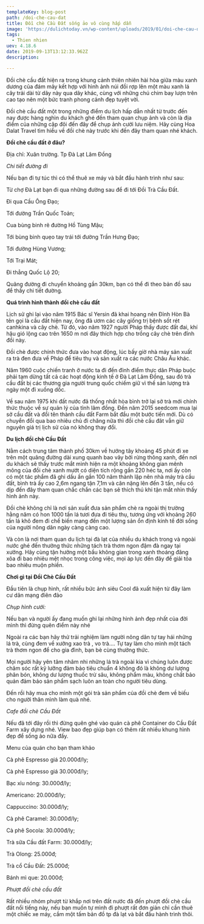 ```yaml
---
templateKey: blog-post
path: /doi-che-cau-dat
title: Đồi chè Cầu Đất sống ảo vô cùng hấp dẫn
image: 'https://dulichtoday.vn/wp-content/uploads/2019/01/doi-che-cau-dat-2-1.jpg' 
tags:
  - Thien nhien
uev: 4.18.6
date: 2019-09-13T13:12:33.962Z
description:

---
```


Đồi chè cầu đất hiện ra trong khung cảnh thiên nhiên hài hòa giữa màu xanh dương của đám mây kết hợp với hình ảnh núi đồi rợp lên một màu xanh lá cây trải dài từ dãy này qua dãy khác, cùng với những chú chim bay lượn trên cao tạo nên một bức tranh phong cảnh đẹp tuyệt vời.


Đồi chè cầu đất một trong những điểm du lịch hấp dẫn nhất từ trước đến nay được hàng nghìn du khách ghé đến tham quan chụp ảnh và còn là địa điểm của những cặp đôi đến đây để chụp ảnh cưới lưu niệm. Hãy cùng Hoa Dalat Travel tìm hiểu về đồi chè này trước khi đến đây tham quan nhé khách.


**Đồi chè cầu đất ở đâu?**

Địa chỉ: Xuân trường. Tp Đà Lạt Lâm Đồng

*Chi tiết đường đi*

Nếu bạn đi tự túc thì có thể thuê xe máy và bắt đầu hành trình như sau:

Từ chợ Đà Lạt bạn đi qua những đường sau để đi tới Đồi Trà Cầu Đất.

Đi qua Cầu Ông Đạo;

Tới đường Trần Quốc Toản;

Cua bùng binh rẽ đường Hồ Tùng Mậu;

Tới bùng binh quẹo tay trái tới đường Trần Hưng Đạo;

Tới đường Hùng Vương;

Tới Trại Mát;

Đi thẳng Quốc Lộ 20;

Quãng đường đi chuyển khoảng gần 30km, bạn có thể đi theo bản đồ sau để thấy chi tiết đường.




**Quá trình hình thành đồi chè cầu đất**

Lịch sử ghi lại vào năm 1915 Bác sĩ Yersin đã khai hoang nên Đỉnh Hòn Bà tên gọi là cầu đất hiện nay, ông đã ươm các cây giống trị bệnh sốt rét canhkina và cây chè. Từ đó, vào năm 1927 người Pháp thấy được đất đai, khí hậu gió lộng cao trên 1650 m nơi đây thích hợp cho trồng cây chè trên đỉnh đồi này.

Đồi chè được chính thức đưa vào hoạt động, lúc bấy giờ nhà máy sản xuất ra trà đen đưa về Pháp để tiêu thụ và sản xuất ra các nước Châu Âu khác.

Năm 1960 cuộc chiến tranh ở nước ta đi đến đỉnh điểm thực dân Pháp buộc phải tạm dừng tất cả các hoạt động kinh tế ở Đà Lạt Lâm Đồng, sau đó trà cầu đất bị các thương gia người trung quốc chiếm giữ vì thế sản lượng trà ngày một đi xuống dốc.


Về sau năm 1975 khi đất nước đã thống nhất hòa bình trở lại sở trà mới chính thức thuộc về sự quản lý của tỉnh lâm đồng. Đến năm 2015 seedcom mua lại sở cầu đất và đổi tên thành cầu đất Farm bắt đầu một bước tiến mới. Dù có chuyển đổi qua bao nhiêu chủ đi chăng nữa thì đồi chè cầu đât vẫn giữ nguyên giá trị lịch sử của nó không thay đổi.


**Du lịch đồi chè Cầu Đất**

Nằm cách trung tâm thành phố 30km về hướng tây khoảng 45 phút đi xe trên một quãng đường dài xung quanh bao vây bởi rừng thông xanh, đến nơi du khách sẽ thấy trước mắt mình hiện ra một khoảng không gian mênh mông của đồi chè xanh mướt có diện tích rộng gần 220 héc ta, nơi ấy còn có một tác phẩm đã ghi dấu ấn gần 100 năm thành lập nên nhà máy trà cầu đất, bình trà ấy cao 2,6m ngang tận 7,1m và cân nặng lên đến 3 tấn, nếu có dịp đến đây tham quan chắc chắn các bạn sẽ thích thú khi tận mắt nhìn thấy hình ảnh này.


Đồi chè không chỉ là nơi sản xuất đưa sản phẩm chè ra ngoài thị trường hằng năm có hon 1000 tấn lá tươi đưa đi tiêu thụ, tương ứng với khoảng 260 tấn lá khô đem đi chế biến mang đến một lượng sản ổn định kinh tế đời sống của người nông dân ngày càng càng cao.

Và còn là nơi tham quan du lịch tại đà lạt của nhiều du khách trong và ngoài nước ghé đến thưởng thức những tách trà thơm ngon đậm đà ngay tại xưởng. Hãy cùng tận hưởng một bầu không gian trong xanh thoáng đãng xõa đi bao nhiêu mệt nhọc trong công việc, mọi áp lực đến đây để giải tỏa bao nhiêu muộn phiền.



**Chơi gì tại Đồi Chè Cầu Đất**

Đầu tiên là chụp hình, rất nhiều bức ảnh siêu Cool đã xuất hiện từ đây làm cư dân mạng điên đảo

*Chụp hình cưới:*

Nếu bạn và người ấy đang muốn ghi lại những hình ảnh đẹp nhất của đời mình thì đừng quên điểm này nhé

Ngoài ra các bạn hãy thử trải nghiệm làm người nông dân tự tay hái những lá trà, cùng đem về xưởng xao trà , vo trà…. Tự tay làm cho mình một tách trà thơm ngon để cho gia đình, bạn bè cùng thưởng thức.

Mọi người hãy yên tâm nhâm nhi những lá trà ngoài kia vì chúng luôn được chăm sóc rất kỹ lưỡng đảm bảo tiêu chuẩn 4 không đó là không dư lượng phân bón, không dư lượng thuốc trừ sâu, không phẩm màu, không chất bảo quản đảm bảo sản phẩm sạch luôn an toàn cho người tiêu dùng.

Đến rồi hãy mua cho mình một gói trà sản phẩm của đồi chè đem về biếu cho người thân mình làm quà nhé.

*Cafe đồi chè Cầu Đất*

Nếu đã tới đây rồi thì đừng quên ghé vào quán cà phê Container do Cầu Đất Farm xây dựng nhé. View bao đẹp giúp bạn có thêm rất nhiều khung hình đẹp để sống ảo nữa đấy.

Menu của quán cho bạn tham khảo

Cà phê Espresso giá 20.000đ/ly;

Cà phê Espresso giá 30.000đ/ly;


Bạc xỉu nóng: 30.000đ/ly;

Americano: 20.000đ/ly;

Cappuccino: 30.000đ/ly;

Cà phê Caramel: 30.000đ/ly;

Cà phê Socola: 30.000đ/ly;

Trà sữa Cầu đất Farm: 30.000đ/ly;

Trà Olong: 25.000đ;

Trà cổ Cầu Đất: 25.000đ;

Bánh mì que: 20.000đ;


*Phượt đồi chè cầu đất*

Rất nhiều nhóm phượt từ khắp nơi trên đất nước đã đến phượt đồi chè cầu đất nổi tiếng này, nếu bạn muốn tự mình đi phượt rất đơn giản chỉ cần thuê một chiếc xe máy, cầm một tấm bản đồ tp đà lạt và bắt đầu hành trình thôi.
